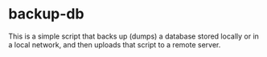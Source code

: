 # backup-db
This is a simple script that backs up (dumps) a database stored locally or in a local network, and then uploads that script to a remote server.  
